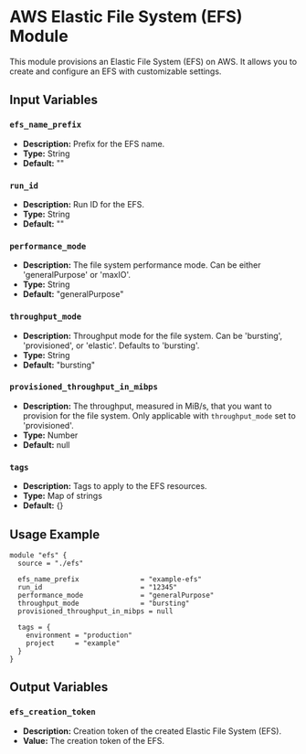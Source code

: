 # AWS Elastic File System (EFS) Module

This module provisions an Elastic File System (EFS) on AWS. It allows you to create and configure an EFS with customizable settings.

## Input Variables

### `efs_name_prefix`

- **Description:** Prefix for the EFS name.
- **Type:** String
- **Default:** ""

### `run_id`

- **Description:** Run ID for the EFS.
- **Type:** String
- **Default:** ""

### `performance_mode`

- **Description:** The file system performance mode. Can be either 'generalPurpose' or 'maxIO'.
- **Type:** String
- **Default:** "generalPurpose"

### `throughput_mode`

- **Description:** Throughput mode for the file system. Can be 'bursting', 'provisioned', or 'elastic'. Defaults to 'bursting'.
- **Type:** String
- **Default:** "bursting"

### `provisioned_throughput_in_mibps`

- **Description:** The throughput, measured in MiB/s, that you want to provision for the file system. Only applicable with `throughput_mode` set to 'provisioned'.
- **Type:** Number
- **Default:** null

### `tags`

- **Description:** Tags to apply to the EFS resources.
- **Type:** Map of strings
- **Default:** {}

## Usage Example

```hcl
module "efs" {
  source = "./efs"

  efs_name_prefix               = "example-efs"
  run_id                        = "12345"
  performance_mode              = "generalPurpose"
  throughput_mode               = "bursting"
  provisioned_throughput_in_mibps = null
  
  tags = {
    environment = "production"
    project     = "example"
  }
}
```
## Output Variables

### `efs_creation_token`

- **Description:** Creation token of the created Elastic File System (EFS).
- **Value:** The creation token of the EFS.
